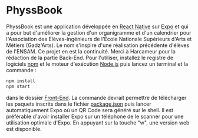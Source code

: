# PhyssBook
PhyssBook est une application développée en [React Native](https://reactnative.dev) sur [Expo](https://expo.dev) et qui a pour but d'améliorer la gestion d'un organigramme et d'un calendrier pour l'Association des Elèves-ingénieurs de l'Ecole Nationale Supérieurs d'Arts et Métiers (Gadz'Arts).
Le nom s'inspire d'une réalisation précédente d'élèves de l'ENSAM. Ce projet en est la continuité.
Merci à Harcameur pour la rédaction de la partie Back-End.
Pour l'utiliser, installez le registre de logiciels [npm](https://docs.npmjs.com/downloading-and-installing-node-js-and-npm) et le moteur d'exécution [Node.js](nodejs.org) puis lancez un terminal et la commande :
```bash
npm install
npm start
```
dans le dossier [Front-End](/Front-End).
La commande devrait permettre de télécharger les paquets inscrits dans le fichier [package.json](/Front-End/package.json) puis lancer automatiquement Expo où un QR Code sera généré sur le shell.
Il est préférable d'avoir installer Expo sur un téléphone de le scanner pour une utilisation optimale d'Expo.
En appuyant sur la touche "w", une version web est disponible.
